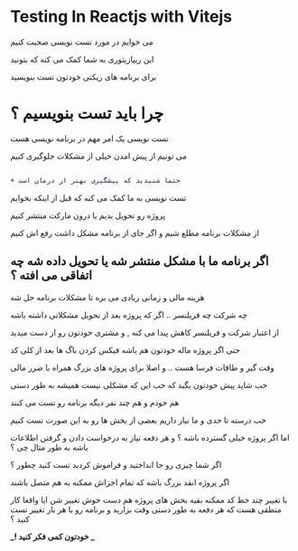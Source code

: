 # Testing In Reactjs with Vitejs

می خوایم در مورد تست نویسی صحبت کنیم

این ریپازیتوری به شما کمک می کنه که بتونید

برای برنامه های ریکتی خودتون تست بنویسید

# چرا باید تست بنویسیم ؟

تست نویسی یک امر مهم در برنامه نویسی هست

می تونیم از پیش امدن خیلی از مشکلات جلوگیری کنیم

```diff

+ حتما شنیدید که پیشگیری بهتر از درمان است

```

تست نویسی به ما کمک می کنه که قبل از اینکه بخوایم

پروژه رو تحویل بدیم یا درون مارکت منتشر کنیم

از مشکلات برنامه مطلع شیم و اگر جای از برنامه مشکل داشت رفع اش کنیم

## اگر برنامه ما با مشکل منتشر شه یا تحویل داده شه چه اتفاقی می افته ؟

هزینه مالی و زمانی زیادی می بره تا مشکلات برنامه حل شه

چه شرکت چه فریلنسر .. اگر که پروژه بعد از تحویل مشکلاتی داشته باشه

از اعتبار شرکت و فریلنسر کاهش پیدا می کنه , و مشتری خودتون رو از دست میدید

حتی اگر پروژه ماله خودتون هم باشه فیکس کردن باگ ها بعد از کلی کد

وقت گیر و طاقات فرسا هست .. و اصلا برای پروژه های بزرگ همراه با ضرر مالی

خب شاید پیش خودتون بگید که خب این که مشکلی نیست همیشه به طور دستی

هم خودم و هم چند نفر دیگه برنامه رو تست می کنند

خب درسته تا حدی و ما نیاز داریم بعضی از بخش ها رو به این صورت تست کنیم

اما اگر پروژه خیلی گسترده باشه ؟ و هر دفعه نیاز به درخواست دادن و گرفتن اطلاعات باشه به طور مثال چی ؟

اگر شما چیزی رو جا انداختید و فراموش کردید تست کنید چطور ؟

اگر پروژه انقد بزرگ باشه که تمام اجزاش ممکنه به هم متصل باشند

با تغییر چند خط کد ممکنه بقیه بخش های پروژه هم دست خوش تغییر شن
ایا واقعا کار منطقی هست که هر دفعه به طور دستی وقت بزارید و برنامه رو با هر بار تغییر تست کنید ؟

**_! خودتون کمی فکر کنید _**
